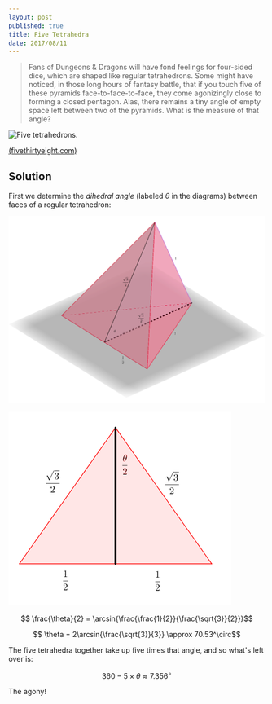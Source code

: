 ```yaml
---
layout: post
published: true
title: Five Tetrahedra
date: 2017/08/11
---
```


>Fans of Dungeons & Dragons will have fond feelings for four-sided dice, which are shaped like regular tetrahedrons. Some might have noticed, in those long hours of fantasy battle, that if you touch five of these pyramids face-to-face-to-face, they come agonizingly close to forming a closed pentagon. Alas, there remains a tiny angle of empty space left between two of the pyramids. What is the measure of that angle?

<!--more-->

![Five tetrahedrons.](https://espnfivethirtyeight.files.wordpress.com/2017/08/roeder-riddler-0809-1.png?quality=90&strip=info&w=575&ssl=1)

[(fivethirtyeight.com)](https://fivethirtyeight.com/features/can-you-plug-the-white-house-leak/)

## Solution

First we determine the _dihedral angle_ (labeled $\theta$ in the diagrams) between faces of a regular tetrahedron:

![One Tetrahedron.](/img/Tetrahedron.png)

![Tetrahedron section.](/img/TetrahedronSection.png)

$$ \frac{\theta}{2} = \arcsin{\frac{\frac{1}{2}}{\frac{\sqrt{3}}{2}}}$$

$$ \theta = 2\arcsin{\frac{\sqrt{3}}{3}} \approx 70.53^\circ$$

The five tetrahedra together take up five times that angle, and so what's left over is:

$$ 360 - 5 \times \theta \approx 7.356^\circ$$

The agony!

<br>
